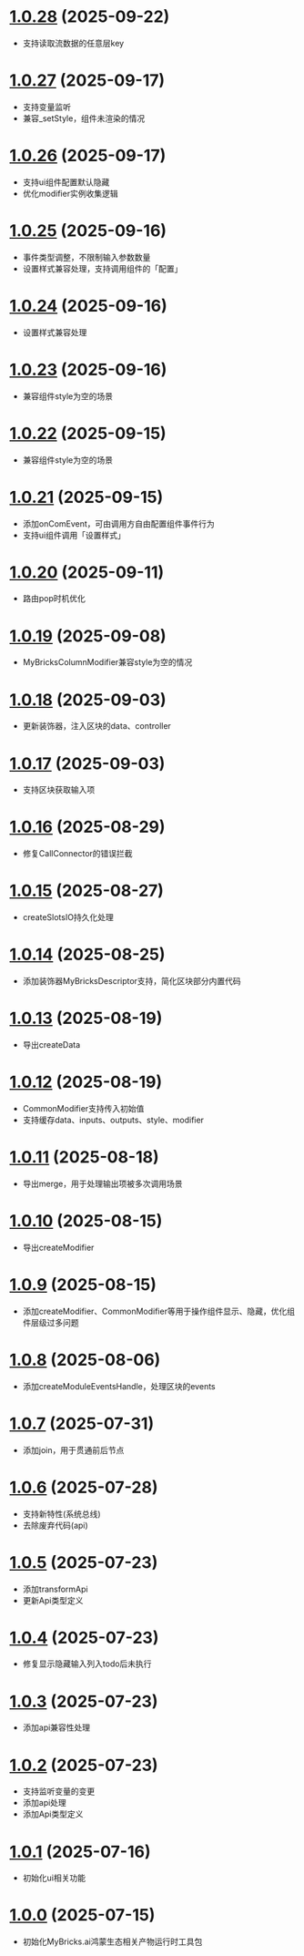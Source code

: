 # [1.0.28](https://github.com/mybricks/harmony-render-utils/compare/df8dd6e..fe9ecb1) (2025-09-22)
 - 支持读取流数据的任意层key

# [1.0.27](https://github.com/mybricks/harmony-render-utils/compare/7c3202b..4ea648f) (2025-09-17)
 - 支持变量监听
 - 兼容_setStyle，组件未渲染的情况

# [1.0.26](https://github.com/mybricks/harmony-render-utils/compare/7a976a0..f7d4b8d) (2025-09-17)
 - 支持ui组件配置默认隐藏
 - 优化modifier实例收集逻辑

# [1.0.25](https://github.com/mybricks/harmony-render-utils/compare/fdb649f..848b443) (2025-09-16)
 - 事件类型调整，不限制输入参数数量
 - 设置样式兼容处理，支持调用组件的「配置」

# [1.0.24](https://github.com/mybricks/harmony-render-utils/compare/6598728..7b36cb2) (2025-09-16)
 - 设置样式兼容处理

# [1.0.23](https://github.com/mybricks/harmony-render-utils/compare/f805735..6d9f6bc) (2025-09-16)
 - 兼容组件style为空的场景

# [1.0.22](https://github.com/mybricks/harmony-render-utils/compare/3a4439d..c310355) (2025-09-15)
 - 兼容组件style为空的场景

# [1.0.21](https://github.com/mybricks/harmony-render-utils/compare/b940e32..344b1f0) (2025-09-15)
 - 添加onComEvent，可由调用方自由配置组件事件行为
 - 支持ui组件调用「设置样式」

# [1.0.20](https://github.com/mybricks/harmony-render-utils/compare/6f2d464..cf29e47) (2025-09-11)
 - 路由pop时机优化

# [1.0.19](https://github.com/mybricks/harmony-render-utils/compare/7e4e00a..a019ecc) (2025-09-08)
 - MyBricksColumnModifier兼容style为空的情况

# [1.0.18](https://github.com/mybricks/harmony-render-utils/compare/50f5795..a23c466) (2025-09-03)
 - 更新装饰器，注入区块的data、controller

# [1.0.17](https://github.com/mybricks/harmony-render-utils/compare/164f1e3..5481b03) (2025-09-03)
 - 支持区块获取输入项

# [1.0.16](https://github.com/mybricks/harmony-render-utils/compare/26e7820..bfa4d46) (2025-08-29)
 - 修复CallConnector的错误拦截

# [1.0.15](https://github.com/mybricks/harmony-render-utils/compare/6613f48..0711c90) (2025-08-27)
 - createSlotsIO持久化处理

# [1.0.14](https://github.com/mybricks/harmony-render-utils/compare/7054e1c..343ef72) (2025-08-25)
 - 添加装饰器MyBricksDescriptor支持，简化区块部分内置代码

# [1.0.13](https://github.com/mybricks/harmony-render-utils/compare/dbedc11..87b5e53) (2025-08-19)
 - 导出createData

# [1.0.12](https://github.com/mybricks/harmony-render-utils/compare/c902d11..c706aa8) (2025-08-19)
 - CommonModifier支持传入初始值
 - 支持缓存data、inputs、outputs、style、modifier

# [1.0.11](https://github.com/mybricks/harmony-render-utils/compare/f00e9fe..7627eb8) (2025-08-18)
 - 导出merge，用于处理输出项被多次调用场景

# [1.0.10](https://github.com/mybricks/harmony-render-utils/compare/f00e9fe..7627eb8) (2025-08-15)
 - 导出createModifier

# [1.0.9](https://github.com/mybricks/harmony-render-utils/compare/bc568e1..4cbcabd) (2025-08-15)
 - 添加createModifier、CommonModifier等用于操作组件显示、隐藏，优化组件层级过多问题

# [1.0.8](https://github.com/mybricks/harmony-render-utils/compare/a896baf..5077937) (2025-08-06)
 - 添加createModuleEventsHandle，处理区块的events

# [1.0.7](https://github.com/mybricks/harmony-render-utils/compare/190b20c..aa1655a) (2025-07-31)
 - 添加join，用于贯通前后节点

# [1.0.6](https://github.com/mybricks/harmony-render-utils/compare/9aa5657..1b9e63c) (2025-07-28)
 - 支持新特性(系统总线)
 - 去除废弃代码(api)

# [1.0.5](https://github.com/mybricks/harmony-render-utils/compare/327cd8f..bfe64b1) (2025-07-23)
 - 添加transformApi
 - 更新Api类型定义

# [1.0.4](https://github.com/mybricks/harmony-render-utils/compare/3dfb615..6579231) (2025-07-23)
 - 修复显示隐藏输入列入todo后未执行

# [1.0.3](https://github.com/mybricks/harmony-render-utils/compare/be97356..1fb1f6a) (2025-07-23)
 - 添加api兼容性处理

# [1.0.2](https://github.com/mybricks/harmony-render-utils/compare/c6ae118..be97356) (2025-07-23)
 - 支持监听变量的变更
 - 添加api处理
 - 添加Api类型定义

# [1.0.1](https://github.com/mybricks/harmony-render-utils/commit/ec801248c633fce53da5df3b4f0ccb6111383261) (2025-07-16)
 - 初始化ui相关功能

# [1.0.0](https://github.com/mybricks/harmony-render-utils) (2025-07-15)
 - 初始化MyBricks.ai鸿蒙生态相关产物运行时工具包